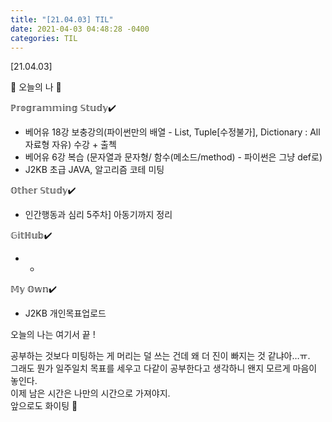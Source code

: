 ```yaml
---
title: "[21.04.03] TIL"
date: 2021-04-03 04:48:28 -0400
categories: TIL
---
```


[21.04.03]

🙌 오늘의 나 🙌

ℙ𝕣𝕠𝕘𝕣𝕒𝕞𝕞𝕚𝕟𝕘 𝕊𝕥𝕦𝕕𝕪✔️
- 베어유 18강 보충강의(파이썬만의 배열 - List, Tuple[수정불가], Dictionary : All 자료형 자유) 수강 + 출첵
- 베어유 6강 복습 (문자열과 문자형/ 함수(메소드/method) - 파이썬은 그냥 def로)
- J2KB 초급 JAVA, 알고리즘 코테 미팅

𝕆𝕥𝕙𝕖𝕣 𝕊𝕥𝕦𝕕𝕪✔️
- 인간행동과 심리 5주차] 아동기까지 정리

𝔾𝕚𝕥ℍ𝕦𝕓✔️
- -

𝕄𝕪 𝕆𝕨𝕟✔️
- J2KB 개인목표업로드

오늘의 나는 여기서 끝 !

공부하는 것보다 미팅하는 게 머리는 덜 쓰는 건데 왜 더 진이 빠지는 것 같냐아…ㅠ.   
그래도 뭔가 일주일치 목표를 세우고 다같이 공부한다고 생각하니 왠지 모르게 마음이 놓인다.   
이제 남은 시간은 나만의 시간으로 가져야지.    
앞으로도 화이팅 🌸 
